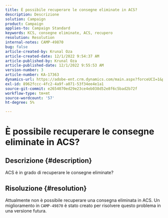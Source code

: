 ```yaml
---
title: È possibile recuperare le consegne eliminate in ACS?
description: Descrizione
solution: Campaign
product: Campaign
applies-to: Campaign Standard
keywords: KCS, consegne eliminate, ACS, recupero
resolution: Resolution
internal-notes: CAMP-49870
bug: false
article-created-by: Krunal Oza
article-created-date: 12/1/2022 9:54:37 AM
article-published-by: Krunal Oza
article-published-date: 12/1/2022 9:55:53 AM
version-number: 3
article-number: KA-17363
dynamics-url: https://adobe-ent.crm.dynamics.com/main.aspx?forceUCI=1&pagetype=entityrecord&etn=knowledgearticle&id=2f0d6c27-5e71-ed11-9561-6045bd006a22
exl-id: 8962fccc-4fc2-4a9f-a071-53f34ee4e1a1
source-git-commit: e2654070ed29e23ce4eb038d52e8f6c5bad2b72f
workflow-type: tm+mt
source-wordcount: '57'
ht-degree: 5%

---
```


# È possibile recuperare le consegne eliminate in ACS?

## Descrizione {#description}


ACS è in grado di recuperare le consegne eliminate?


## Risoluzione {#resolution}


Attualmente non è possibile recuperare una consegna eliminata in ACS. Un miglioramento in `CAMP-49870` è stato creato per risolvere questo problema in una versione futura.
